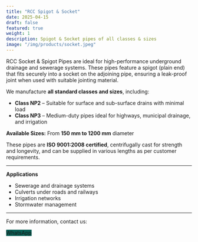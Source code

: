 ```yaml
---
title: "RCC Spigot & Socket"
date: 2025-04-15
draft: false
featured: true
weight: 1
description: Spigot & Socket pipes of all classes & sizes
image: "/img/products/socket.jpeg"
---
```

RCC Socket & Spigot Pipes are ideal for high-performance underground drainage and sewerage systems. These pipes feature a spigot (plain end) that fits securely into a socket on the adjoining pipe, ensuring a leak-proof joint when used with suitable jointing material.

We manufacture **all standard classes and sizes**, including:

- **Class NP2** – Suitable for surface and sub-surface drains with minimal load
- **Class NP3** – Medium-duty pipes ideal for highways, municipal drainage, and irrigation

**Available Sizes:** 
From **150 mm to 1200 mm** diameter

These pipes are **ISO 9001:2008 certified**, centrifugally cast for strength and longevity, and can be supplied in various lengths as per customer requirements.

---

**Applications**
- Sewerage and drainage systems
- Culverts under roads and railways
- Irrigation networks
- Stormwater management

---
For more information, contact us:
 <!-- WhatsApp Button -->
<div>
  <a 
    href="https://wa.me/919246363852" 
    target="_blank"
    class="inline-flex items-center px-4 py-2 text-white text-sm font-semibold rounded-md shadow transition no-underline"
    style="background-color: #075E54; text-decoration: none;"
  >
    <i class="fab fa-whatsapp text-lg mr-2" style="text-decoration: none;"></i> WhatsApp
  </a>
</div>
